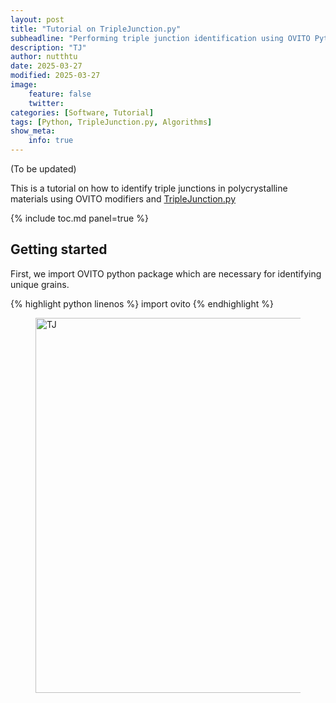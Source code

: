 ```yaml
---
layout: post
title: "Tutorial on TripleJunction.py"
subheadline: "Performing triple junction identification using OVITO Python package"
description: "TJ"
author: nutthtu
date: 2025-03-27
modified: 2025-03-27
image:
    feature: false
    twitter: 
categories: [Software, Tutorial]
tags: [Python, TripleJunction.py, Algorithms]
show_meta:
    info: true
---
```


(To be updated)

This is a tutorial on how to identify triple junctions in polycrystalline materials using OVITO modifiers and [TripleJunction.py](https://github.com/nutthtu/TripleJunction.py)


<!--more-->

{% include toc.md panel=true %}

## Getting started

First, we import OVITO python package which are necessary for identifying unique grains.

{% highlight python linenos %}
import ovito
{% endhighlight %}

<figure class="image">
    <img src="{{ site.url }}/images/logo.png" alt="TJ" width="600px">
</figure>
